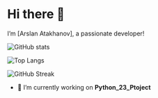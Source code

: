 # Hi there 👋

I’m [Arslan Atakhanov], a passionate developer!

![GitHub stats](https://github-readme-stats.vercel.app/api?username=arslan01000&show_icons=true&locale=en&theme=radical)

![Top Langs](https://github-readme-stats.vercel.app/api/top-langs?username=arslan01000&layout=compact&theme=radical)

![GitHub Streak](https://github-readme-streak-stats.herokuapp.com/?user=arslan01000&theme=radical)

- 🔭 I’m currently working on **Python_23_Ptoject**
